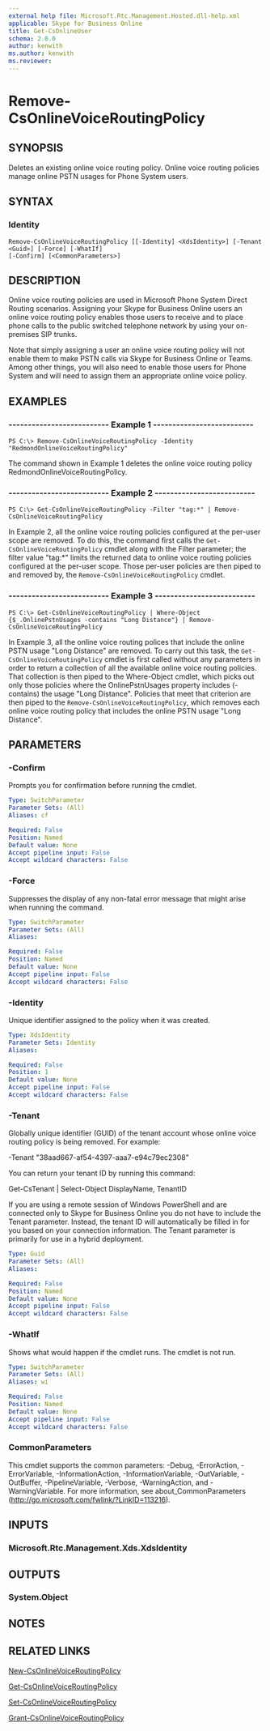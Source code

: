 ```yaml
---
external help file: Microsoft.Rtc.Management.Hosted.dll-help.xml
applicable: Skype for Business Online
title: Get-CsOnlineUser
schema: 2.0.0
author: kenwith
ms.author: kenwith
ms.reviewer:
---
```


# Remove-CsOnlineVoiceRoutingPolicy

## SYNOPSIS
Deletes an existing online voice routing policy. Online voice routing policies manage online PSTN usages for Phone System users.

## SYNTAX

### Identity
```
Remove-CsOnlineVoiceRoutingPolicy [[-Identity] <XdsIdentity>] [-Tenant <Guid>] [-Force] [-WhatIf]
[-Confirm] [<CommonParameters>]
```

## DESCRIPTION
Online voice routing policies are used in Microsoft Phone System Direct Routing scenarios. Assigning your Skype for Business Online users an online voice routing policy enables those users to receive and to place phone calls to the public switched telephone network by using your on-premises SIP trunks.

Note that simply assigning a user an online voice routing policy will not enable them to make PSTN calls via Skype for Business Online or Teams. Among other things, you will also need to enable those users for Phone System and will need to assign them an appropriate online voice policy.

## EXAMPLES

### -------------------------- Example 1 --------------------------
```
PS C:\> Remove-CsOnlineVoiceRoutingPolicy -Identity "RedmondOnlineVoiceRoutingPolicy"
```

The command shown in Example 1 deletes the online voice routing policy RedmondOnlineVoiceRoutingPolicy.

### -------------------------- Example 2 --------------------------
```
PS C:\> Get-CsOnlineVoiceRoutingPolicy -Filter "tag:*" | Remove-CsOnlineVoiceRoutingPolicy
```

In Example 2, all the online voice routing policies configured at the per-user scope are removed. To do this, the command first calls the `Get-CsOnlineVoiceRoutingPolicy` cmdlet along with the Filter parameter; the filter value "tag:\*" limits the returned data to online voice routing policies configured at the per-user scope. Those per-user policies are then piped to and removed by, the `Remove-CsOnlineVoiceRoutingPolicy` cmdlet.

### -------------------------- Example 3 --------------------------
```
PS C:\> Get-CsOnlineVoiceRoutingPolicy | Where-Object {$_.OnlinePstnUsages -contains "Long Distance"} | Remove-CsOnlineVoiceRoutingPolicy
```

In Example 3, all the online voice routing polices that include the online PSTN usage "Long Distance" are removed. To carry out this task, the `Get-CsOnlineVoiceRoutingPolicy` cmdlet is first called without any parameters in order to return a collection of all the available online voice routing policies. That collection is then piped to the Where-Object cmdlet, which picks out only those policies where the OnlinePstnUsages property includes (-contains) the usage "Long Distance". Policies that meet that criterion are then piped to the `Remove-CsOnlineVoiceRoutingPolicy`, which removes each online voice routing policy that includes the online PSTN usage "Long Distance".

## PARAMETERS

### -Confirm
Prompts you for confirmation before running the cmdlet.

```yaml
Type: SwitchParameter
Parameter Sets: (All)
Aliases: cf

Required: False
Position: Named
Default value: None
Accept pipeline input: False
Accept wildcard characters: False
```

### -Force
Suppresses the display of any non-fatal error message that might arise when running the command.

```yaml
Type: SwitchParameter
Parameter Sets: (All)
Aliases:

Required: False
Position: Named
Default value: None
Accept pipeline input: False
Accept wildcard characters: False
```

### -Identity
Unique identifier assigned to the policy when it was created.

```yaml
Type: XdsIdentity
Parameter Sets: Identity
Aliases:

Required: False
Position: 1
Default value: None
Accept pipeline input: False
Accept wildcard characters: False
```

### -Tenant
Globally unique identifier (GUID) of the tenant account whose online voice routing policy is being removed. For example:

-Tenant "38aad667-af54-4397-aaa7-e94c79ec2308"

You can return your tenant ID by running this command:

Get-CsTenant | Select-Object DisplayName, TenantID

If you are using a remote session of Windows PowerShell and are connected only to Skype for Business Online you do not have to include the Tenant parameter. Instead, the tenant ID will automatically be filled in for you based on your connection information. The Tenant parameter is primarily for use in a hybrid deployment.

```yaml
Type: Guid
Parameter Sets: (All)
Aliases:

Required: False
Position: Named
Default value: None
Accept pipeline input: False
Accept wildcard characters: False
```

### -WhatIf
Shows what would happen if the cmdlet runs.
The cmdlet is not run.

```yaml
Type: SwitchParameter
Parameter Sets: (All)
Aliases: wi

Required: False
Position: Named
Default value: None
Accept pipeline input: False
Accept wildcard characters: False
```

### CommonParameters
This cmdlet supports the common parameters: -Debug, -ErrorAction, -ErrorVariable, -InformationAction, -InformationVariable, -OutVariable, -OutBuffer, -PipelineVariable, -Verbose, -WarningAction, and -WarningVariable.
For more information, see about_CommonParameters (http://go.microsoft.com/fwlink/?LinkID=113216).

## INPUTS

### Microsoft.Rtc.Management.Xds.XdsIdentity


## OUTPUTS

### System.Object

## NOTES

## RELATED LINKS
[New-CsOnlineVoiceRoutingPolicy](https://docs.microsoft.com/powershell/module/skype/new-csonlinevoiceroutingpolicy?view=skype-ps)

[Get-CsOnlineVoiceRoutingPolicy](https://docs.microsoft.com/powershell/module/skype/get-csonlinevoiceroutingpolicy?view=skype-ps)

[Set-CsOnlineVoiceRoutingPolicy](https://docs.microsoft.com/powershell/module/skype/set-csonlinevoiceroutingpolicy?view=skype-ps)

[Grant-CsOnlineVoiceRoutingPolicy](https://docs.microsoft.com/powershell/module/skype/grant-csonlinevoiceroutingpolicy?view=skype-ps)
